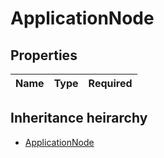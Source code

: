 

# ApplicationNode

## Properties

Name | Type | Required
-------- | -------- | --------




## Inheritance heirarchy


* [ApplicationNode](ApplicationNode.md)

